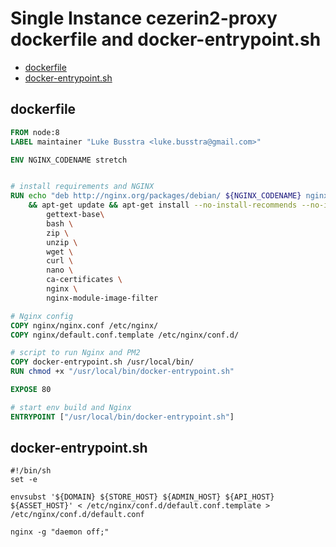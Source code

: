 # Single Instance cezerin2-proxy dockerfile and docker-entrypoint.sh

* [dockerfile](#dockerfile)
* [docker-entrypoint.sh](#docker-entrypoint.sh)

## dockerfile
```dockerfile
FROM node:8
LABEL maintainer "Luke Busstra <luke.busstra@gmail.com>"

ENV NGINX_CODENAME stretch


# install requirements and NGINX
RUN echo "deb http://nginx.org/packages/debian/ ${NGINX_CODENAME} nginx" >> /etc/apt/sources.list \
	&& apt-get update && apt-get install --no-install-recommends --no-install-suggests -y --force-yes \
		gettext-base\
		bash \
		zip \
		unzip \
		wget \
		curl \
		nano \
		ca-certificates \
		nginx \
		nginx-module-image-filter

# Nginx config
COPY nginx/nginx.conf /etc/nginx/
COPY nginx/default.conf.template /etc/nginx/conf.d/

# script to run Nginx and PM2
COPY docker-entrypoint.sh /usr/local/bin/
RUN chmod +x "/usr/local/bin/docker-entrypoint.sh"

EXPOSE 80

# start env build and Nginx
ENTRYPOINT ["/usr/local/bin/docker-entrypoint.sh"]
```

## docker-entrypoint.sh
```shell
#!/bin/sh
set -e

envsubst '${DOMAIN} ${STORE_HOST} ${ADMIN_HOST} ${API_HOST} ${ASSET_HOST}' < /etc/nginx/conf.d/default.conf.template > /etc/nginx/conf.d/default.conf

nginx -g "daemon off;"
```